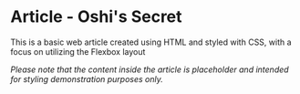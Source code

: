 # Article - Oshi's Secret

This is a basic web article created using HTML and styled with CSS, with a focus on utilizing the Flexbox layout

_Please note that the content inside the article is placeholder and intended for styling demonstration purposes only._
